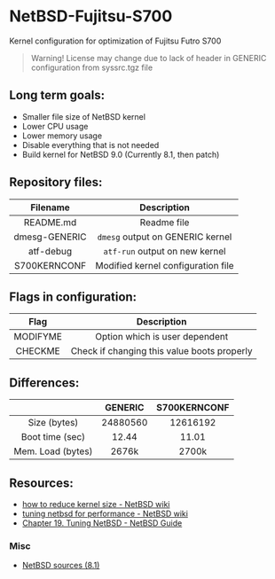 # NetBSD-Fujitsu-S700
Kernel configuration for optimization of Fujitsu Futro S700

> Warning! License may change due to lack of header in GENERIC configuration from syssrc.tgz file

## Long term goals:
 - Smaller file size of NetBSD kernel
 - Lower CPU usage
 - Lower memory usage
 - Disable everything that is not needed
 - Build kernel for NetBSD 9.0 (Currently 8.1, then patch)
 
## Repository files:
| Filename    | Description                                           |
| :---:       | :---:                                                 |
|README.md    |Readme file                                            |
|dmesg-GENERIC|`dmesg` output on GENERIC kernel                       |
|atf-debug    |`atf-run` output on new kernel                         |
|S700KERNCONF |Modified kernel configuration file                     |

## Flags in configuration:
| Flag   | Description                               |
| :---:  | :---:                                     |
|MODIFYME|Option which is user dependent             |
|CHECKME |Check if changing this value boots properly|

## Differences:
|                   | GENERIC  | S700KERNCONF |
| :---:             | :---:    | :---:        |
| Size (bytes)      | 24880560 | 12616192     |
| Boot time (sec)   |    12.44 | 11.01        |
| Mem. Load (bytes) |    2676k | 2700k        |


## Resources:
 - [how to reduce kernel size - NetBSD wiki](https://wiki.netbsd.org/tutorials/how_to_reduce_kernel_size/)
 - [tuning netbsd for performance - NetBSD wiki](https://wiki.netbsd.org/tutorials/tuning_netbsd_for_performance/)
 - [Chapter 19. Tuning NetBSD - NetBSD Guide](https://www.netbsd.org/docs/guide/en/chap-tuning.html)

### Misc
 - [NetBSD sources (8.1)](http://cdn.netbsd.org/pub/NetBSD/NetBSD-8.1/source/sets/)
 
